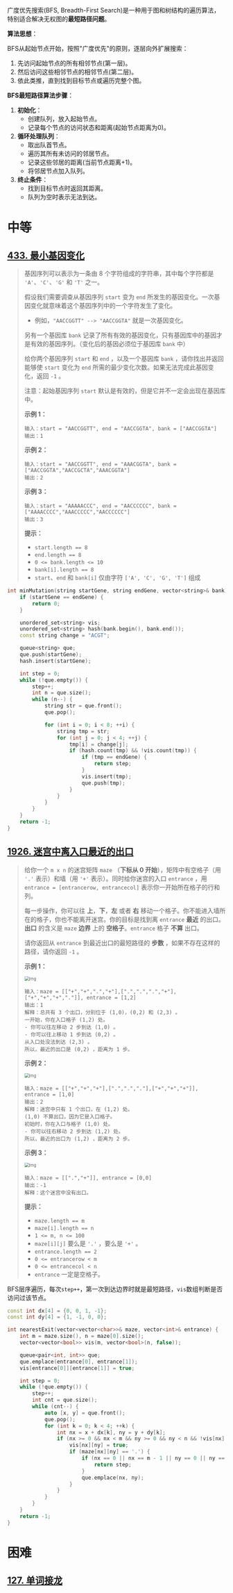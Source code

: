 广度优先搜索(BFS, Breadth-First Search)是一种用于图和树结构的遍历算法，特别适合解决无权图的**最短路径问题**。

**算法思想**：

BFS从起始节点开始，按照"广度优先"的原则，逐层向外扩展搜索：

1. 先访问起始节点的所有相邻节点(第一层)。
2. 然后访问这些相邻节点的相邻节点(第二层)。
3. 依此类推，直到找到目标节点或遍历完整个图。

**BFS最短路径算法步骤**：

1. **初始化**：
   - 创建队列，放入起始节点。
   - 记录每个节点的访问状态和距离(起始节点距离为0)。
2. **循环处理队列**：
   - 取出队首节点。
   - 遍历其所有未访问的邻居节点。
   - 记录这些邻居的距离(当前节点距离+1)。
   - 将邻居节点加入队列。
3. **终止条件**：
   - 找到目标节点时返回其距离。
   - 队列为空时表示无法到达。

# 中等

## [433. 最小基因变化](https://leetcode.cn/problems/minimum-genetic-mutation/)

> 基因序列可以表示为一条由 8 个字符组成的字符串，其中每个字符都是 `'A'`、`'C'`、`'G'` 和 `'T'` 之一。
>
> 假设我们需要调查从基因序列 `start` 变为 `end` 所发生的基因变化。一次基因变化就意味着这个基因序列中的一个字符发生了变化。
>
> - 例如，`"AACCGGTT" --> "AACCGGTA"` 就是一次基因变化。
>
> 另有一个基因库 `bank` 记录了所有有效的基因变化，只有基因库中的基因才是有效的基因序列。（变化后的基因必须位于基因库 `bank` 中）
>
> 给你两个基因序列 `start` 和 `end` ，以及一个基因库 `bank` ，请你找出并返回能够使 `start` 变化为 `end` 所需的最少变化次数。如果无法完成此基因变化，返回 `-1` 。
>
> 注意：起始基因序列 `start` 默认是有效的，但是它并不一定会出现在基因库中。
>
>  
>
> **示例 1：**
>
> ```
> 输入：start = "AACCGGTT", end = "AACCGGTA", bank = ["AACCGGTA"]
> 输出：1
> ```
>
> **示例 2：**
>
> ```
> 输入：start = "AACCGGTT", end = "AAACGGTA", bank = ["AACCGGTA","AACCGCTA","AAACGGTA"]
> 输出：2
> ```
>
> **示例 3：**
>
> ```
> 输入：start = "AAAAACCC", end = "AACCCCCC", bank = ["AAAACCCC","AAACCCCC","AACCCCCC"]
> 输出：3
> ```
>
>  
>
> **提示：**
>
> - `start.length == 8`
> - `end.length == 8`
> - `0 <= bank.length <= 10`
> - `bank[i].length == 8`
> - `start`、`end` 和 `bank[i]` 仅由字符 `['A', 'C', 'G', 'T']` 组成

```cpp
int minMutation(string startGene, string endGene, vector<string>& bank) {
    if (startGene == endGene) {
        return 0;
    }

    unordered_set<string> vis;
    unordered_set<string> hash(bank.begin(), bank.end());
    const string change = "ACGT";

    queue<string> que;
    que.push(startGene);
    hash.insert(startGene);

    int step = 0;
    while (!que.empty()) {
        step++;
        int n = que.size();
        while (n--) {
            string str = que.front();
            que.pop();

            for (int i = 0; i < 8; ++i) {
                string tmp = str;
                for (int j = 0; j < 4; ++j) {
                    tmp[i] = change[j];
                    if (hash.count(tmp) && !vis.count(tmp)) {
                        if (tmp == endGene) {
                            return step;
                        }
                        vis.insert(tmp);
                        que.push(tmp);
                    }
                }
            }
        }
    }
    return -1;
}
```

## [1926. 迷宫中离入口最近的出口](https://leetcode.cn/problems/nearest-exit-from-entrance-in-maze/)

> 给你一个 `m x n` 的迷宫矩阵 `maze` （**下标从 0 开始**），矩阵中有空格子（用 `'.'` 表示）和墙（用 `'+'` 表示）。同时给你迷宫的入口 `entrance` ，用 `entrance = [entrancerow, entrancecol]` 表示你一开始所在格子的行和列。
>
> 每一步操作，你可以往 **上**，**下**，**左** 或者 **右** 移动一个格子。你不能进入墙所在的格子，你也不能离开迷宫。你的目标是找到离 `entrance` **最近** 的出口。**出口** 的含义是 `maze` **边界** 上的 **空格子**。`entrance` 格子 **不算** 出口。
>
> 请你返回从 `entrance` 到最近出口的最短路径的 **步数** ，如果不存在这样的路径，请你返回 `-1` 。
>
>  
>
> **示例 1：**
>
> <img src="https://assets.leetcode.com/uploads/2021/06/04/nearest1-grid.jpg" alt="img" style="zoom:67%;" />
>
> ```
> 输入：maze = [["+","+",".","+"],[".",".",".","+"],["+","+","+","."]], entrance = [1,2]
> 输出：1
> 解释：总共有 3 个出口，分别位于 (1,0)，(0,2) 和 (2,3) 。
> 一开始，你在入口格子 (1,2) 处。
> - 你可以往左移动 2 步到达 (1,0) 。
> - 你可以往上移动 1 步到达 (0,2) 。
> 从入口处没法到达 (2,3) 。
> 所以，最近的出口是 (0,2) ，距离为 1 步。
> ```
>
> **示例 2：**
>
> <img src="https://assets.leetcode.com/uploads/2021/06/04/nearesr2-grid.jpg" alt="img" style="zoom:67%;" />
>
> ```
> 输入：maze = [["+","+","+"],[".",".","."],["+","+","+"]], entrance = [1,0]
> 输出：2
> 解释：迷宫中只有 1 个出口，在 (1,2) 处。
> (1,0) 不算出口，因为它是入口格子。
> 初始时，你在入口与格子 (1,0) 处。
> - 你可以往右移动 2 步到达 (1,2) 处。
> 所以，最近的出口为 (1,2) ，距离为 2 步。
> ```
>
> **示例 3：**
>
> <img src="https://assets.leetcode.com/uploads/2021/06/04/nearest3-grid.jpg" alt="img" style="zoom:67%;" />
>
> ```
> 输入：maze = [[".","+"]], entrance = [0,0]
> 输出：-1
> 解释：这个迷宫中没有出口。
> ```
>
>  
>
> **提示：**
>
> - `maze.length == m`
> - `maze[i].length == n`
> - `1 <= m, n <= 100`
> - `maze[i][j]` 要么是 `'.'` ，要么是 `'+'` 。
> - `entrance.length == 2`
> - `0 <= entrancerow < m`
> - `0 <= entrancecol < n`
> - `entrance` 一定是空格子。

BFS层序遍历，每次`step++`，第一次到达边界时就是最短路径，`vis`数组判断是否访问过该节点。

```cpp
const int dx[4] = {0, 0, 1, -1};
const int dy[4] = {1, -1, 0, 0};

int nearestExit(vector<vector<char>>& maze, vector<int>& entrance) {
    int m = maze.size(), n = maze[0].size();
    vector<vector<bool>> vis(m, vector<bool>(n, false));

    queue<pair<int, int>> que;
    que.emplace(entrance[0], entrance[1]);
    vis[entrance[0]][entrance[1]] = true;

    int step = 0;
    while (!que.empty()) {
        step++;
        int cnt = que.size();
        while (cnt--) {
            auto [x, y] = que.front();
            que.pop();
            for (int k = 0; k < 4; ++k) {
                int nx = x + dx[k], ny = y + dy[k];
                if (nx >= 0 && nx < m && ny >= 0 && ny < n && !vis[nx][ny]) {
                    vis[nx][ny] = true;
                    if (maze[nx][ny] == '.') {
                        if (nx == 0 || nx == m - 1 || ny == 0 || ny == n - 1) {
                            return step;
                        }
                        que.emplace(nx, ny);
                    }
                }
            }
        }
    }
    return -1;
}
```

# 困难

## [127. 单词接龙](https://leetcode.cn/problems/word-ladder/)